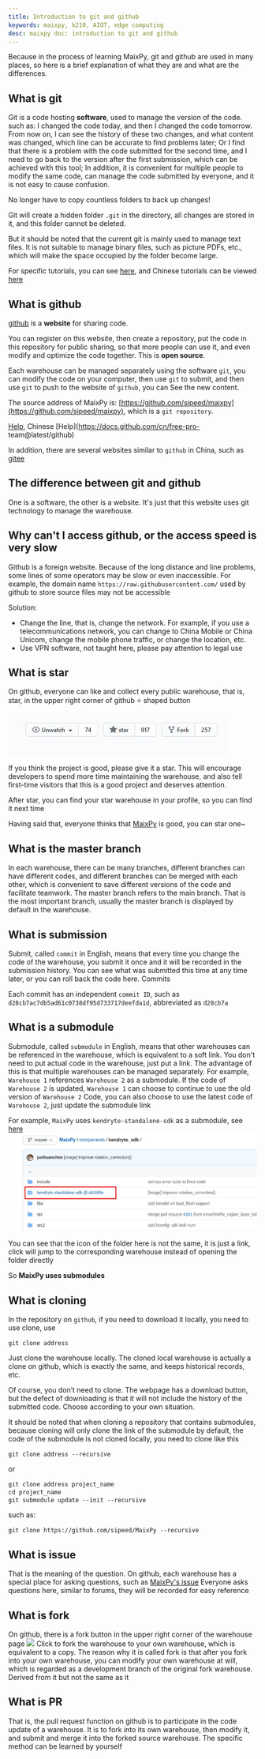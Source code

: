 ```yaml
---
title: Introduction to git and github
keywords: maixpy, k210, AIOT, edge computing
desc: maixpy ​​doc: introduction to git and github
---
```



Because in the process of learning MaixPy, git and github are used in many places, so here is a brief explanation of what they are and what are the differences.


## What is git

Git is a code hosting **software**, used to manage the version of the code.
such as:
I changed the code today, and then I changed the code tomorrow. From now on, I can see the history of these two changes, and what content was changed, which line can be accurate to find problems later;
Or I find that there is a problem with the code submitted for the second time, and I need to go back to the version after the first submission, which can be achieved with this tool;
In addition, it is convenient for multiple people to modify the same code, can manage the code submitted by everyone, and it is not easy to cause confusion.

No longer have to copy countless folders to back up changes!

Git will create a hidden folder `.git` in the directory, all changes are stored in it, and this folder cannot be deleted.

But it should be noted that the current git is mainly used to manage text files. It is not suitable to manage binary files, such as picture PDFs, etc., which will make the space occupied by the folder become large.

For specific tutorials, you can see [here](https://git-scm.com/), and Chinese tutorials can be viewed [here](https://www.liaoxuefeng.com/wiki/896043488029600/896067008724000)


## What is github

[github](http://github.com/) is a **website** for sharing code.

You can register on this website, then create a repository, put the code in this repository for public sharing, so that more people can use it, and even modify and optimize the code together. This is **open source**.

Each warehouse can be managed separately using the software `git`, you can modify the code on your computer, then use `git` to submit, and then use `git` to push to the website of `github`, you can See the new content.

The source address of MaixPy is: [https://github.com/sipeed/maixpy](https://github.com/sipeed/maixpy), which is a `git repository`.


[Help](https://docs.github.com/en/free-pro-team@latest/github), Chinese [Help](https://docs.github.com/cn/free-pro- team@latest/github)


In addition, there are several websites similar to `github` in China, such as [gitee](https://gitee.com/)


## The difference between git and github

One is a software, the other is a website.
It's just that this website uses git technology to manage the warehouse.

## Why can't I access github, or the access speed is very slow

Github is a foreign website. Because of the long distance and line problems, some lines of some operators may be slow or even inaccessible.
For example, the domain name `https://raw.githubusercontent.com/` used by github to store source files may not be accessible

Solution:
* Change the line, that is, change the network. For example, if you use a telecommunications network, you can change to China Mobile or China Unicom, change the mobile phone traffic, or change the location, etc.
* Use VPN software, not taught here, please pay attention to legal use



## What is star

On github, everyone can like and collect every public warehouse, that is, star, in the upper right corner of github ⭐ shaped button

![](../../assets/other/github_star.jpg)

If you think the project is good, please give it a star. This will encourage developers to spend more time maintaining the warehouse, and also tell first-time visitors that this is a good project and deserves attention.

After star, you can find your star warehouse in your profile, so you can find it next time

Having said that, everyone thinks that [MaixPy](https://github.com/sipeed/maixpy) is good, you can star one~

## What is the master branch

In each warehouse, there can be many branches, different branches can have different codes, and different branches can be merged with each other, which is convenient to save different versions of the code and facilitate teamwork. The master branch refers to the main branch. That is the most important branch, usually the master branch is displayed by default in the warehouse.


## What is submission

Submit, called `commit` in English, means that every time you change the code of the warehouse, you submit it once and it will be recorded in the submission history. You can see what was submitted this time at any time later, or you can roll back the code here. Commits

Each commit has an independent `commit ID`, such as `d28cb7ac7db5ad61c0738df95d733717deefda1d`, abbreviated as `d28cb7a`

## What is a submodule

Submodule, called `submodule` in English, means that other warehouses can be referenced in the warehouse, which is equivalent to a soft link. You don't need to put actual code in the warehouse, just put a link.
The advantage of this is that multiple warehouses can be managed separately. For example, `Warehouse 1` references `Warehouse 2` as a submodule. If the code of `Warehouse 2` is updated, `Warehouse 1` can choose to continue to use the old version of `Warehouse 2` Code, you can also choose to use the latest code of `Warehouse 2`, just update the submodule link

For example, `MaixPy` uses `kendryte-standalone-sdk` as a submodule, see [here](https://github.com/sipeed/MaixPy/tree/master/components/kendryte_sdk)
![submodule](../../assets/get_started/github_submodule.jpg)

You can see that the icon of the folder here is not the same, it is just a link, click will jump to the corresponding warehouse instead of opening the folder directly

So **MaixPy uses submodules**



## What is cloning

In the repository on `github`, if you need to download it locally, you need to use clone, use
```
git clone address
```
Just clone the warehouse locally. The cloned local warehouse is actually a clone on github, which is exactly the same, and keeps historical records, etc.

Of course, you don’t need to clone. The webpage has a download button, but the defect of downloading is that it will not include the history of the submitted code. Choose according to your own situation.

It should be noted that when cloning a repository that contains submodules, because cloning will only clone the link of the submodule by default, the code of the submodule is not cloned locally, you need to clone like this
```
git clone address --recursive
```

or
```
git clone address project_name
cd project_name
git submodule update --init --recursive
```

such as:
```
git clone https://github.com/sipeed/MaixPy --recursive
```



## What is issue

That is the meaning of the question. On github, each warehouse has a special place for asking questions, such as [MaixPy's issue](https://github.com/sipeed/MaixPy/issues)
Everyone asks questions here, similar to forums, they will be recorded for easy reference

## What is fork

On github, there is a fork button in the upper right corner of the warehouse page
![](/assets/other/github_star.jpg)
Click to fork the warehouse to your own warehouse, which is equivalent to a copy. The reason why it is called fork is that after you fork into your own warehouse, you can modify your own warehouse at will, which is regarded as a development branch of the original fork warehouse. Derived from it but not the same as it


## What is PR

That is, the pull request function on github is to participate in the code update of a warehouse. It is to fork into its own warehouse, then modify it, and submit and merge it into the forked source warehouse. The specific method can be learned by yourself
